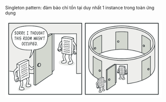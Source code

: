 Singleton pattern: đảm bảo chỉ tồn tại duy nhất 1 instance trong toàn ứng dụng

![SingletonExample](../Img/SingletonExample.png)
